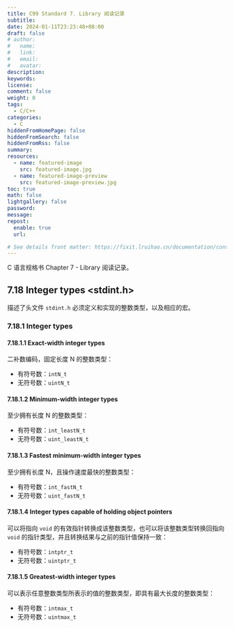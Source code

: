 ```yaml
---
title: C99 Standard 7. Library 阅读记录
subtitle:
date: 2024-01-11T23:23:48+08:00
draft: false
# author:
#   name:
#   link:
#   email:
#   avatar:
description:
keywords:
license:
comment: false
weight: 0
tags:
  - C/C++
categories:
  - C
hiddenFromHomePage: false
hiddenFromSearch: false
hiddenFromRss: false
summary:
resources:
  - name: featured-image
    src: featured-image.jpg
  - name: featured-image-preview
    src: featured-image-preview.jpg
toc: true
math: false
lightgallery: false
password:
message:
repost:
  enable: true
  url:

# See details front matter: https://fixit.lruihao.cn/documentation/content-management/introduction/#front-matter
---
```


C 语言规格书 Chapter 7 - Library 阅读记录。

<!--more-->

## 7.18 Integer types <stdint.h>

描述了头文件 `stdint.h` 必须定义和实现的整数类型，以及相应的宏。

### 7.18.1 Integer types

#### 7.18.1.1 Exact-width integer types

二补数编码，固定长度 N 的整数类型：

- 有符号数：`intN_t`
- 无符号数：`uintN_t`

#### 7.18.1.2 Minimum-width integer types

至少拥有长度 N 的整数类型：

- 有符号数：`int_leastN_t`
- 无符号数：`uint_leastN_t`

#### 7.18.1.3 Fastest minimum-width integer types

至少拥有长度 N，且操作速度最快的整数类型：

- 有符号数：`int_fastN_t`
- 无符号数：`uint_fastN_t`

#### 7.18.1.4 Integer types capable of holding object pointers

可以将指向 `void` 的有效指针转换成该整数类型，也可以将该整数类型转换回指向 `void` 的指针类型，并且转换结果与之前的指针值保持一致：

- 有符号数：`intptr_t`
- 无符号数：`uintptr_t`

#### 7.18.1.5 Greatest-width integer types

可以表示任意整数类型所表示的值的整数类型，即具有最大长度的整数类型：

- 有符号数：`intmax_t`
- 无符号数：`uintmax_t`
